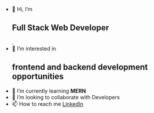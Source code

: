 - 👋 Hi, I’m <h2>Full Stack Web Developer</h2>.
- 👀 I’m interested in<h2> frontend and backend development  opportunities  </h2> 
- 🌱 I’m currently learning <strong>MERN </strong>
- 💞️ I’m looking to collaborate with Developers
- 📫 How to reach me 
<a href="https://www.linkedin.com/in/ansh-tripathi-2505b4169">LinkedIn</a>

<!---
Ansh57/Ansh57 is a ✨ special ✨ repository because its `README.md` (this file) appears on your GitHub profile.
You can click the Preview link to take a look at your changes.
--->
